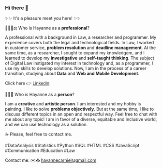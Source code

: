 ### Hi there 👋




✨✨ It's a pleasure meet you here!  ✨✨




👩🏻‍💻⚖️ Who is Hayanne as a **professional**?


A professional with a background in Law, a researcher and programmer. My experience covers both the legal and technological fields. In Law, I worked in customer service, **problem resolution** and **deadline management**. At the same time, as a researcher, I sought to expand my knowledgem, and I learned to develop my **investigative** and **self-taught thinking**. The subject of Digital Law instigated my interest in technology and, as a programmer, I use my skills to develop solutions. Now, I am in the process of a career transition, studying about **Data** and **Web and Mobile Development**.

Click here 👉 [Linkedin](https://www.linkedin.com/in/hayanne-rodrigues-carniello-cavalcante)




👩🏻‍💻 Who is Hayanne as a **person**?


I am a **creative** and **artistic person**. I am interested and my hobby is painting. I like to solve **problems objectively**. But at the same time, I like to discuss different topics in an open and respectful way. Feel free to chat with me about any topic! I am in favor of a diverse, equitable and inclusive world, and we can use technology as a solution.





☕️ Please, feel free to contact me.



#DataAnalysis #Statistics #Python #SQL #HTML #CSS #JavaScript #Communication #Education #Law

Contact me: 
✉️📥 hayannecarniel@gmail.com

